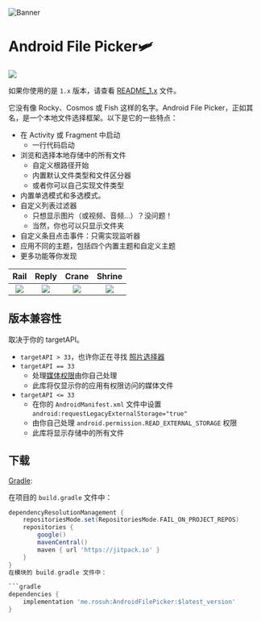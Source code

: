 ![Banner](https://raw.githubusercontent.com/rosuH/AndroidFilePicker/master/images/AndroidFilePicker_Banner_Dr_Sugiyama.png)

# Android File Picker🛩️

[![](https://jitpack.io/v/me.rosuh/AndroidFilePicker.svg)](https://jitpack.io/#me.rosuh/AndroidFilePicker)

如果你使用的是 `1.x` 版本，请查看 [README_1.x](./README_CN_1.x.md) 文件。

它没有像 Rocky、Cosmos 或 Fish 这样的名字。Android File Picker，正如其名，是一个本地文件选择框架。以下是它的一些特点：

- 在 Activity 或 Fragment 中启动
  - 一行代码启动
- 浏览和选择本地存储中的所有文件
  - 自定义根路径开始
  - 内置默认文件类型和文件区分器
  - 或者你可以自己实现文件类型
- 内置单选模式和多选模式。
- 自定义列表过滤器
  - 只想显示图片（或视频、音频...）？没问题！
  - 当然，你也可以只显示文件夹
- 自定义条目点击事件：只需实现监听器
- 应用不同的主题，包括四个内置主题和自定义主题
- 更多功能等你发现

|                    Rail                     |                         Reply                          |                         Crane                          |                         Shrine                         |
| :----------------------------------------------------------: | :----------------------------------------------------------: | :----------------------------------------------------------: | :----------------------------------------------------------: |
| ![](https://raw.githubusercontent.com/rosuH/AndroidFilePicker/master/images/default_theme.png) | ![](https://raw.githubusercontent.com/rosuH/AndroidFilePicker/master/images/reply_theme.png) | ![](https://raw.githubusercontent.com/rosuH/AndroidFilePicker/master/images/crane_theme.png) | ![](https://raw.githubusercontent.com/rosuH/AndroidFilePicker/master/images/shrine_theme.png) |

## 版本兼容性
取决于你的 targetAPI。

- `targetAPI > 33`，也许你正在寻找 [照片选择器](https://developer.android.com/about/versions/14/changes/partial-photo-video-access?hl=zh-cn#media-reselection)
- `targetAPI == 33`
  - 处理[媒体权限](https://developer.android.com/training/data-storage/shared/media#access-other-apps-files)由你自己处理
  - 此库将仅显示你的应用有权限访问的媒体文件
- `targetAPI <= 33`
  - 在你的 `AndroidManifest.xml` 文件中设置 `android:requestLegacyExternalStorage="true"`
  - 由你自己处理 `android.permission.READ_EXTERNAL_STORAGE` 权限
  - 此库将显示存储中的所有文件

## 下载

[Gradle](https://docs.jitpack.io/android/#installing):

在项目的 `build.gradle` 文件中：

```gradle
dependencyResolutionManagement {
    repositoriesMode.set(RepositoriesMode.FAIL_ON_PROJECT_REPOS)
    repositories {
        google()
        mavenCentral()
        maven { url 'https://jitpack.io' }
    }
}
在模块的 build.gradle 文件中：

```gradle
dependencies {
    implementation 'me.rosuh:AndroidFilePicker:$latest_version'
}
```
